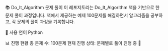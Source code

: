 📚 Do_It_Algorithm 문제 풀이
이 레포지토리는 Do_It_Algorithm 책을 기반으로 한 문제 풀이 과정입니다.
책에서 제공하는 예제 100문제를 해결하면서 알고리즘을 공부하고, 각 문제의 풀이 과정을 기록합니다.

🚀 사용 언어
Python

📊 진행 현황
총 문제 수: 100문제
현재 진행 상태: 문제별로 풀이 진행 중 🔄


